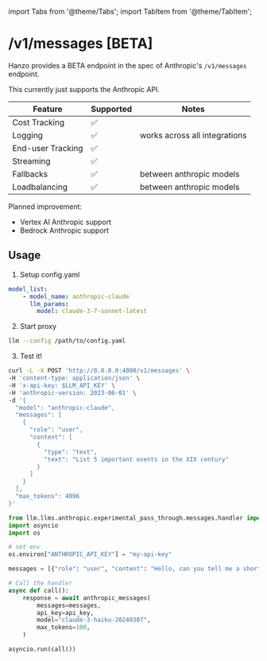 import Tabs from '@theme/Tabs';
import TabItem from '@theme/TabItem';

# /v1/messages [BETA] 

Hanzo provides a BETA endpoint in the spec of Anthropic's `/v1/messages` endpoint. 

This currently just supports the Anthropic API. 

| Feature | Supported | Notes | 
|-------|-------|-------|
| Cost Tracking | ✅ |  |
| Logging | ✅ | works across all integrations |
| End-user Tracking | ✅ | |
| Streaming | ✅ | |
| Fallbacks | ✅ | between anthropic models |
| Loadbalancing | ✅ | between anthropic models |

Planned improvement:
- Vertex AI Anthropic support
- Bedrock Anthropic support

## Usage 

<Tabs>
<TabItem label="PROXY" value="proxy">

1. Setup config.yaml

```yaml
model_list:
    - model_name: anthropic-claude
      llm_params:
        model: claude-3-7-sonnet-latest
```

2. Start proxy 

```bash
llm --config /path/to/config.yaml
```

3. Test it! 

```bash
curl -L -X POST 'http://0.0.0.0:4000/v1/messages' \
-H 'content-type: application/json' \
-H 'x-api-key: $LLM_API_KEY' \
-H 'anthropic-version: 2023-06-01' \
-d '{
  "model": "anthropic-claude",
  "messages": [
    {
      "role": "user",
      "content": [
        {
          "type": "text",
          "text": "List 5 important events in the XIX century"
        }
      ]
    }
  ],
  "max_tokens": 4096
}'
```
</TabItem>
<TabItem value="sdk" label="SDK">

```python
from llm.llms.anthropic.experimental_pass_through.messages.handler import anthropic_messages
import asyncio 
import os 

# set env 
os.environ["ANTHROPIC_API_KEY"] = "my-api-key"

messages = [{"role": "user", "content": "Hello, can you tell me a short joke?"}]

# Call the handler
async def call(): 
    response = await anthropic_messages(
        messages=messages,
        api_key=api_key,
        model="claude-3-haiku-20240307",
        max_tokens=100,
    )

asyncio.run(call())
```

</TabItem>
</Tabs>